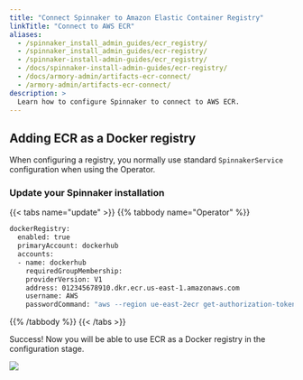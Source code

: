 ```yaml
---
title: "Connect Spinnaker to Amazon Elastic Container Registry"
linkTitle: "Connect to AWS ECR"
aliases:
  - /spinnaker_install_admin_guides/ecr_registry/
  - /spinnaker_install_admin_guides/ecr-registry/
  - /spinnaker-install-admin-guides/ecr_registry/
  - /docs/spinnaker-install-admin-guides/ecr-registry/
  - /docs/armory-admin/artifacts-ecr-connect/
  - /armory-admin/artifacts-ecr-connect/
description: >
  Learn how to configure Spinnaker to connect to AWS ECR.
---
```


## Adding ECR as a Docker registry

When configuring a registry, you normally use standard `SpinnakerService`
configuration when using the Operator.

### Update your Spinnaker installation

{{< tabs name="update" >}}
{{% tabbody name="Operator" %}}

```bash
dockerRegistry:
  enabled: true
  primaryAccount: dockerhub
  accounts:
  - name: dockerhub
    requiredGroupMembership:
    providerVersion: V1
    address: 012345678910.dkr.ecr.us-east-1.amazonaws.com
    username: AWS 
    passwordCommand: "aws --region ue-east-2ecr get-authorization-token --output text --query 'authorizationData[].authorizationToken' | base64 -d | sed 's/^AWS://"
```

{{% /tabbody %}}
{{< /tabs >}}

Success! Now you will be able to use ECR as a Docker registry in the configuration stage.

![](/images/armory-admin/artifacts/ecr-test.png)
